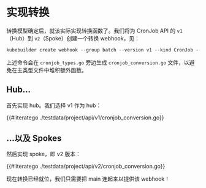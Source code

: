 # 实现转换

转换模型确定后，就该实际实现转换函数了。我们将为 CronJob API 的 `v1`（Hub）到 `v2`（Spoke）创建一个转换 webhook，见：

```go
kubebuilder create webhook --group batch --version v1 --kind CronJob --conversion --spoke v2
```

上述命令会在 `cronjob_types.go` 旁边生成 `cronjob_conversion.go` 文件，以避免在主类型文件中堆积额外函数。

## Hub...

首先实现 hub。我们选择 v1 作为 hub：

{{#literatego ./testdata/project/api/v1/cronjob_conversion.go}}

## ...以及 Spokes

然后实现 spoke，即 v2 版本：

{{#literatego ./testdata/project/api/v2/cronjob_conversion.go}}

现在转换已经就位，我们只需要把 main 连起来以提供该 webhook！
